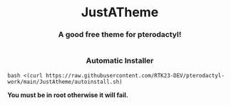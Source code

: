 

<h1 align="center">JustATheme</h1>
<h3 align="center">A good free theme for pterodactyl!</h3>


<h1 align="center"></h1>

<h3 align="center">Automatic Installer</h3>

`bash <(curl https://raw.githubusercontent.com/RTK23-DEV/pterodactyl-work/main/JustAtheme/autoinstall.sh)`


**You must be in root otherwise it will fail.**

